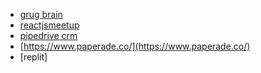 - [grug brain](https://grugbrain.dev/)
- [reactjsmeetup](https://www.reactjsmeetup.com/)
- [pipedrive crm](https://www.pipedrive.com/)
- [https://www.paperade.co/](https://www.paperade.co/)
-  [replit]

